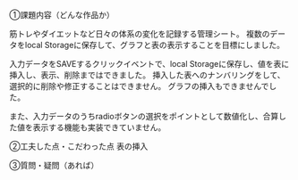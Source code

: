①課題内容（どんな作品か）

筋トレやダイエットなど日々の体系の変化を記録する管理シート。
複数のデータをlocal Storageに保存して、グラフと表の表示することを目標にしました。

入力データをSAVEするクリックイベントで、local Storageに保存し、値を表に挿入し、表示、削除まではできました。
挿入した表へのナンバリングをして、選択的に削除や修正することはできません。
グラフの挿入もできませんでした。

また、入力データのうちradioボタンの選択をポイントとして数値化し、合算した値を表示する機能も実装できていません。


②工夫した点・こだわった点
表の挿入

③質問・疑問（あれば）
